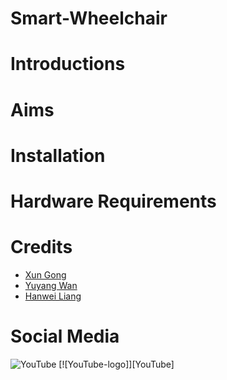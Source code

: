 # Smart-Wheelchair 
# Introductions
# Aims
# Installation
#
#
# Hardware Requirements
# 
# Credits
* [Xun Gong](https://github.com/gongsmith)  
* [Yuyang Wan](https://github.com/jkZoidberg)  
* [Hanwei Liang](https://github.com/BrippoLiang)
# Social Media
![YouTube](https://www.youtube.com/img/bdlogo.gif)
[![YouTube-logo]][YouTube]	
